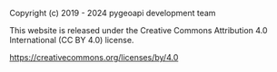 Copyright (c) 2019 - 2024 pygeoapi development team

This website is released under the Creative Commons Attribution 4.0 International (CC BY 4.0) license.

https://creativecommons.org/licenses/by/4.0
